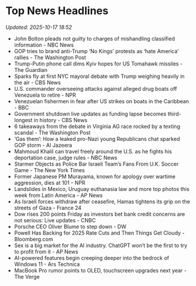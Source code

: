 # Top News Headlines

_Updated: 2025-10-17 18:52_

- John Bolton pleads not guilty to charges of mishandling classified information - NBC News
- GOP tries to brand anti-Trump ‘No Kings’ protests as ‘hate America’ rallies - The Washington Post
- Trump-Putin phone call dims Kyiv hopes for US Tomahawk missiles - The Guardian
- Sparks fly at first NYC mayoral debate with Trump weighing heavily in the air - CBS News
- U.S. commander overseeing attacks against alleged drug boats off Venezuela to retire - NPR
- Venezuelan fishermen in fear after US strikes on boats in the Caribbean - BBC
- Government shutdown live updates as funding lapse becomes third-longest in history - CBS News
- 6 takeaways from the debate in Virginia AG race rocked by a texting scandal - The Washington Post
- ‘Gas them’: How a leaked pro-Nazi young Republicans chat sparked GOP storm - Al Jazeera
- Mahmoud Khalil can travel freely around the U.S. as he fights his deportation case, judge rules - NBC News
- Starmer Objects as Police Bar Israeli Team’s Fans From U.K. Soccer Game - The New York Times
- Former Japanese PM Murayama, known for apology over wartime aggression, dies at 101 - NPR
- Landslides in Mexico, Uruguay euthanasia law and more top photos this week from Latin America - AP News
- As Israeli forces withdraw after ceasefire, Hamas tightens its grip on the streets of Gaza - France 24
- Dow rises 200 points Friday as investors bet bank credit concerns are not serious: Live updates - CNBC
- Porsche CEO Oliver Blume to step down - DW
- Powell Has Backing for 2025 Rate Cuts and Then Things Get Cloudy - Bloomberg.com
- Sex is a big market for the AI industry. ChatGPT won’t be the first to try to profit from it - AP News
- AI-powered features begin creeping deeper into the bedrock of Windows 11 - Ars Technica
- MacBook Pro rumor points to OLED, touchscreen upgrades next year - The Verge
